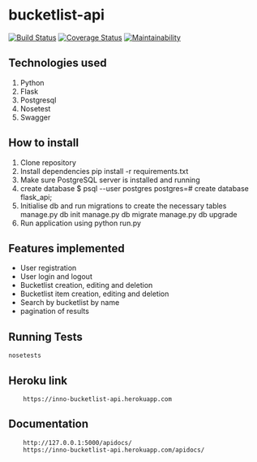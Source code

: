 # bucketlist-api

[![Build Status](https://travis-ci.org/inno-asiimwe/bucketlist-api.svg?branch=development)](https://travis-ci.org/inno-asiimwe/bucketlist-api)
[![Coverage Status](https://coveralls.io/repos/github/inno-asiimwe/bucketlist-api/badge.svg?branch=development)](https://coveralls.io/github/inno-asiimwe/bucketlist-api?branch=development)
[![Maintainability](https://api.codeclimate.com/v1/badges/20719403902bf7b679c5/maintainability)](https://codeclimate.com/github/inno-asiimwe/bucketlist-api/maintainability)

## Technologies used 
1. Python
2. Flask
3. Postgresql
4. Nosetest
5. Swagger

## How to install
1. Clone repository
2. Install dependencies
        pip install -r requirements.txt
3. Make sure PostgreSQL server is installed and running
4. create database
        $ psql --user postgres
        postgres=# create database flask_api;
3. Initialise db and run migrations to create the necessary tables
        manage.py db init
        manage.py db migrate
        manage.py db upgrade
4. Run application using 
        python run.py

## Features implemented
* User registration
* User login and logout
* Bucketlist creation, editing and deletion
* Bucketlist item creation, editing and deletion
* Search by bucketlist by name
* pagination of results

## Running Tests
   ``` nosetests ```

## Heroku link
        https://inno-bucketlist-api.herokuapp.com

## Documentation 
        http://127.0.0.1:5000/apidocs/
        https://inno-bucketlist-api.herokuapp.com/apidocs/


